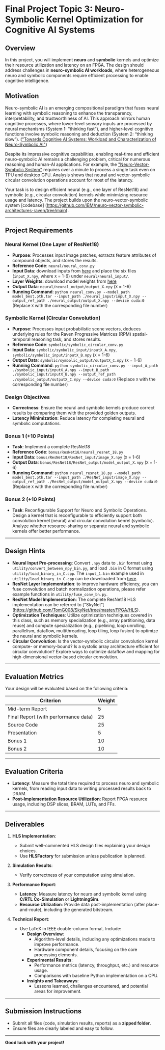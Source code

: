 # Final Project Topic 3: Neuro-Symbolic Kernel Optimization for Cognitive AI Systems

## Overview

In this project, you will implement **neuro** and **symbolic** kernels and optimize their resource utilization and latency on an FPGA. The design should address challenges in **neuro-symbolic AI workloads**, where heterogeneous neuro and symbolic components require efficient processing to enable cognitive intelligence.


## Motivation

Neuro-symbolic AI is an emerging compositional paradigm that fuses neural learning with symbolic reasoning to enhance the transparency, interpretability, and trustworthiness of AI. This approach mirrors human cognitive processes, where lower-level sensory inputs are processed by neural mechanisms (System 1: “thinking fast”), and higher-level cognitive functions involve symbolic reasoning and deduction (System 2: “thinking slow”). (["Towards Cognitive AI Systems: Workload and Characterization of Neuro-Symbolic AI"](https://ieeexplore.ieee.org/document/10590020))

Despite its impressive cognitive capabilities, enabling real-time and efficient neuro-symbolic AI remains a challenging problem, critical for numerous reasoning and human-AI applications. For example, the ["Neuro-Vector-Symbolic System"](https://www.nature.com/articles/s42256-023-00630-8) requires over a minute to process a single task even on TPU and desktop GPU. Analysis shows that neural and vector-symbolic circular convolution operations account for most of the latency.

Your task is to design efficient neural (e.g., one layer of ResNet18) and symbolic (e.g., circular convolution) kernels while minimizing resource usage and latency. The project builds upon the neuro-vector-symbolic system [codebase] (https://github.com/IBM/neuro-vector-symbolic-architectures-raven/tree/main).

---

## Project Requirements

### Neural Kernel (One Layer of ResNet18)
- **Purpose**: Processes input image patches, extracts feature attributes of compound objects, and stores the results.
- **Reference Code**: `neural/neural_conv.py`
- **Input Data**: download inputs from [here](https://drive.google.com/file/d/1pelBT7OxsK2hBqJ2Ww-Sq9nyIl8M4FRx/view?usp=drive_link) and place the six files (`input_X.npy`, where `X` = 1-6) under `neural/neural_input/`.
- **Layer Weights**: download model weights from [here](https://drive.google.com/file/d/1R66bKtFIaP0_OqjvWlSrLZS35ePiTnMG/view?usp=sharing)
- **Output Data**: `neural/neural_output/output_X.npy` (`X` = 1-6)
- **Running Command**: `python neural_conv.py --model_path model_best.pth.tar --input_path ./neural_input/input_X.npy --output_ref_path ./neural_output/output_X.npy --device cuda:0` (Replace `X` with the corresponding file number)

### Symbolic Kernel (Circular Convolution)
- **Purpose**: Processes input probabilistic scene vectors, deduces underlying rules for the Raven Progressive Matrices (RPM) spatial-temporal reasoning task, and stores results.
- **Reference Code**: `symbolic/symbolic_circular_conv.py`
- **Input Data**: `symbolic/symbolic_input/inputX_A.npy`, `symbolic/symbolic_input/inputX_B.npy` (`X` = 1-6)
- **Output Data**: `symbolic/symbolic_output/outputX_C.npy` (`X` = 1-6)
- **Running Command**: `python symbolic_circular_conv.py --input_A_path ./symbolic_input/inputX_A.npy --input_B_path ./symbolic_input/inputX_B.npy --output_ref_path ./symbolic_output/outputX_C.npy --device cuda:0` (Replace `X` with the corresponding file number)

### Design Objectives
- **Correctness**: Ensure the neural and symbolic kernels produce correct results by comparing them with the provided golden outputs.
- **Latency Minimization**: Reduce latency for completing neural and symbolic computations.

### Bonus 1 (+10 Points)
- **Task**: Implement a complete ResNet18
- **Reference Code**: `bonus/ResNet18/neural_resnet_18.py`
- **Input Data**: `bonus/ResNet18/ResNet_input/image_X.npy` (`X` = 1-6)
- **Output Data**: `bonus/ResNet18/ResNet_output/model_output_X.npy` (`X` = 1-6)
- **Running Command**: `python neural_resnet_18.py --model_path model_best.pth.tar --input_path ./ResNet_input/image_X.npy --output_ref_path ./ResNet_output/model_output_X.npy --device cuda:0` (Replace `X` with the corresponding file number)

### Bonus 2 (+10 Points)
- **Task**: Reconfigurable Support for Neuro and Symbolic Operations. Design a kernel that is reconfigurable to efficiently support both convolution kernel (neural) and circular convolution kenrel (symbolic). Analyze whether resource-sharing or separate neural and symbolic kernels offer better performance.

---

## Design Hints
- **Neural Input Pre-processing**: Convert `.npy` data to `.bin` format using `utility/convert_between_npy_bin.py`, and load `.bin` in C format using `utility/load_binary_in_C.cpp`. The `input_1.bin` example used in `utility/load_binary_in_C.cpp` can be downloaded from [here](https://drive.google.com/file/d/1I_MmbxUvrWPNFv1uQHOj1g2O5_11CtCT/view?usp=sharing).
- **ResNet Layer Implementation**: to improve hardware efficiency, you can fuse convolution and batch normalization operations, please refer example functions in `utility/fuse_conv_bn.py`.
- **ResNet Model Implementation**: The complete ResNet18 HLS implementation can be referred to ["SkyNet"] (https://github.com/TomG008/SkyNet/tree/master/FPGA/HLS).
- **Optimization Techniques**: Utilize optimization techniques covered in this class, such as memory specialization (e.g., array partitioning, data reuse) and compute specialization (e.g., pipelining, loop unrolling, parallelism, dataflow, multithreading, loop tiling, loop fusion) to optimize the neural and symbolic kernels.
- **Circular Convolution**: Is the vector-symbolic circular convolution kernel compute- or memory-bound? Is a systolic array architecture efficient for circular convolution? Explore ways to optimize dataflow and mapping for high-dimensional vector-based circular convolution.

---

## Evaluation Metrics

Your design will be evaluated based on the following criteria:

| **Criterion**                         | **Weight** |
|---------------------------------------|------------|
| Mid-term Report                       | 5          |
| Final Report (with performance data)  | 25         |
| Source Code                           | 25         |
| Presentation                          | 5          |
| Bonus 1                               | 10         |
| Bonus 2                               | 10         |

---

## Evaluation Criteria
- **Latency**: Measure the total time required to process neuro and symbolic kernels, from reading input data to writing processed results back to DRAM.
- **Post-Implementation Resource Utilization**: Report FPGA resource usage, including DSP slices, BRAM, LUTs, and FFs.

---

## Deliverables

1. **HLS Implementation**:
   - Submit well-commented HLS design files explaining your design choices.
   - Use **HLSFactory** for submission unless publication is planned.

2. **Simulation Results**:
   - Verify correctness of your computation using simulation.

3. **Performance Report**:
   - **Latency**: Measure latency for neuro and symbolic kernel using **C/RTL Co-Simulation** or **LightningSim**.
   - **Resource Utilization**: Provide data post-implementation (after place-and-route), including the generated bitstream.

4. **Technical Report**:
   - Use LaTeX in IEEE double-column format. Include:
     - **Design Overview**:
       - Algorithm-level details, including any optimizations made to improve performance.
       - Hardware component details, focusing on the core processing elements.
     - **Experimental Results**:
       - Performance metrics (latency, throughput, etc.) and resource usage.
       - Comparisons with baseline Python implementation on a CPU.
     - **Insights and Takeaways**:
       - Lessons learned, challenges encountered, and potential areas for improvement.

---

## Submission Instructions

- Submit all files (code, simulation results, reports) as a **zipped folder**.
- Ensure files are clearly labeled and easy to follow.

---

**Good luck with your project!**